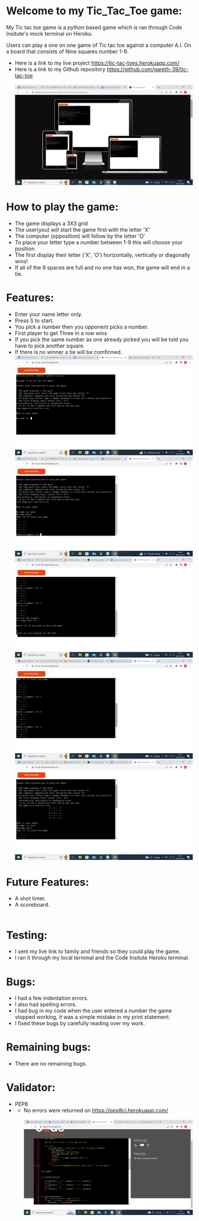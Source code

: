 # Welcome to my Tic_Tac_Toe game:


My Tic tac toe game is a python based game which is ran through Code Insitute's mock terminal on Heroku.<br>

Users can play a one on one game of Tic tac toe against a computer A.I. On a board that consists of Nine squares number 1-9.<br>

- Here is a link to my live project https://tic-tac-toes.herokuapp.com/ 
- Here is a link to my Github repository
https://github.com/gareth-39/tic-tac-toe
<br><br>
![Alt text](readMe.images/LiveGame.png) 


# How to play the game:

- The game displays a 3X3 grid
- The user(you) will start the game first with the letter 'X'
- The computer (opposition) will follow by the letter 'O'
- To place your letter type a number between 1-9 this will choose your position
- The first display their letter ('X', 'O')
  horizontally, vertically or diagonally wins!
- If all of the 9 spaces are full and no one has won,
  the game will end in a tie.
#

# Features:

- Enter your name letter only. 
- Press S to start.
- You pick a number then you opponent picks a number.
- First player to get Three in a row wins
- If you pick the same number as one already picked you will be told you have to pick another square.
- If there is no winner a tie will be comfirmed.
![Alt text](readMe.images/StartGame.png)
![Alt text](readMe.images/RunningGame1.png)
![Alt text](readMe.images/RunningGame2.png)
![Alt text](readMe.images/RunningGame3.png)
![Alt text](readMe.images/EndGame.png)<br>

#
# Future Features:

- A shot timer.
- A scoreboard. <br><br>

# Testing:
- I sent my live link to family and friends so they could play the game.
- I ran it through my local terminal and the Code Insitute Heroku terminal.

# Bugs:
- I had a few indentation errors.
- I also had spelling errors.
- I had bug in my code when the user entered a number the game stopped working, it was a simple mistake in my print statement.
- I fixed these bugs by carefully reading over my work.

# Remaining bugs:
- There are no remaining bugs.

# Validator:
- PEP8
- - No errors were returned on https://pep8ci.herokuapp.com/ <br><br>
![Alt text](readMe.images/PEP8Validator.png)
